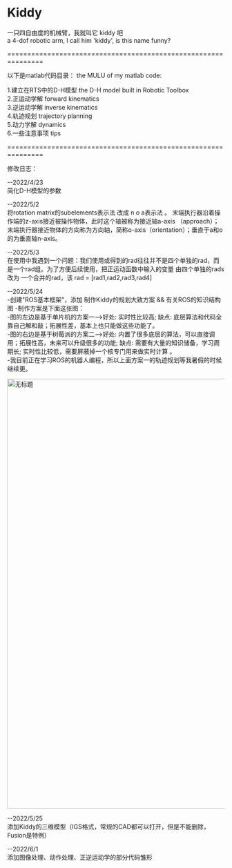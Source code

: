 # Kiddy
一只四自由度的机械臂，我就叫它 kiddy 吧     
a 4-dof robotic arm, I call him 'kiddy', is this name funny?

  
===============================================================
  
以下是matlab代码目录：
the MULU of my matlab code:
    

1.建立在RTS中的D-H模型 the D-H model built in Robotic Toolbox       
2.正运动学解   forward kinematics         
3.逆运动学解   inverse kinematics      
4.轨迹规划  trajectory planning       
5.动力学解  dynamics      
6.一些注意事项  tips       
  
     
===============================================================    
         
修改日志：    

  
--2022/4/23   
      简化D-H模型的参数
           
--2022/5/2    
      将rotation matrix的subelements表示法 改成 n o a表示法 。
 末端执行器沿着操作端的z-axis接近被操作物体，此时这个轴被称为接近轴a-axis （approach）；末端执行器接近物体的方向称为方向轴，简称o-axis（orientation）；垂直于a和o的为垂直轴n-axis。
       
--2022/5/3        
      在使用中我遇到一个问题：我们使用或得到的rad往往并不是四个单独的rad，而是一个rad组。为了方便后续使用，把正运动函数中输入的变量 由四个单独的rads 改为 一个合并的rad，该 rad = [rad1,rad2,rad3,rad4]
      
      
--2022/5/24          
      -创建"ROS基本框架"，添加 制作Kiddy的规划大致方案 && 有关ROS的知识结构图
      -制作方案是下面这张图：                 
      -图的左边是基于单片机的方案一-->好处: 实时性比较高; 缺点: 底层算法和代码全靠自己解和敲；拓展性差，基本上也只能做这些功能了。                   
      -图的右边是基于树莓派的方案二-->好处: 内置了很多底层的算法，可以直接调用；拓展性高，未来可以升级很多的功能; 缺点: 需要有大量的知识储备，学习周期长; 实时性比较低，需要屏蔽掉一个核专门用来做实时计算 。    
      -我目前正在学习ROS的机器人编程，所以上面方案一的轨迹规划等我暑假的时候继续更。
           
 <img width="997" alt="无标题" src="https://user-images.githubusercontent.com/78713753/170242655-f039e6d6-533d-49e1-9a92-79daf0ce4821.png">

 --2022/5/25    
      添加Kiddy的三维模型（IGS格式，常规的CAD都可以打开，但是不能删除，Fusion是特例）
      
--2022/6/1    
      添加图像处理、动作处理、正逆运动学的部分代码雏形
 
